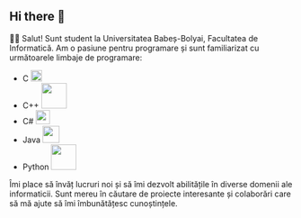## Hi there 👋

👨‍🎓 Salut! Sunt student la Universitatea Babeș-Bolyai, Facultatea de Informatică. Am o pasiune pentru programare și sunt familiarizat cu următoarele limbaje de programare:

- C <img src="https://camo.githubusercontent.com/426246ecfbf5e82767ee2187408f56a40cbb96e7e6edbfe65e333bca6945d02c/68747470733a2f2f696d672e69636f6e73382e636f6d2f3f73697a653d3130302669643d343036373026666f726d61743d706e6726636f6c6f723d303030303030" width="20">
- C++ <img src="https://img.shields.io/badge/-C++-00599C?style=flat&logo=c%2B%2B" width="45">
- C# <img src="https://img.shields.io/badge/-C%23-239120?style=flat&logo=c-sharp" width="25">
- Java <img src="https://img.shields.io/badge/-Java-007396?style=flat&logo=java" width="30">
- Python <img src="https://img.shields.io/badge/-Python-3776AB?style=flat&logo=python" width="45">

Îmi place să învăț lucruri noi și să îmi dezvolt abilitățile în diverse domenii ale informaticii. Sunt mereu în căutare de proiecte interesante și colaborări care să mă ajute să îmi îmbunătățesc cunoștințele.
